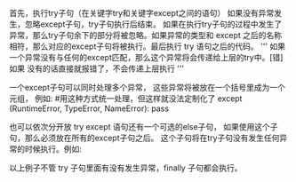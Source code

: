 首先，执行try子句（在关键字try和关键字except之间的语句）
如果没有异常发生，忽略except子句，try子句执行后结束。
如果在执行try子句的过程中发生了异常，那么try子句余下的部分将被忽略。如果异常的类型和 except 之后的名称相符，那么对应的except子句将被执行。最后执行 try 语句之后的代码。
'''
如果一个异常没有与任何的except匹配，那么这个异常将会传递给上层的try中。[错]
如果 没有的话直接就报错了，不会传递上层执行
'''

一个except子句可以同时处理多个异常，
这些异常将被放在一个括号里成为一个元组，
例如: #用这种方式统一处理，但这样就没法定制化了
except (RuntimeError, TypeError, NameError):
        pass

也可以依次分开放
try except 语句还有一个可选的else子句，
如果使用这个子句，那么必须放在所有的except子句之后。
这个子句将在try子句没有发生任何异常的时候执行。例如:


以上例子不管 try 子句里面有没有发生异常，finally 子句都会执行。
